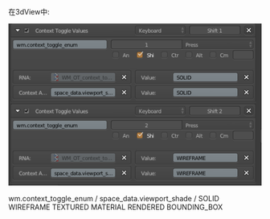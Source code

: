 在3dView中:

![](../img/2018-05-07-21-16-12.png)

wm.context_toggle_enum / space_data.viewport_shade / 
SOLID WIREFRAME TEXTURED MATERIAL RENDERED BOUNDING_BOX